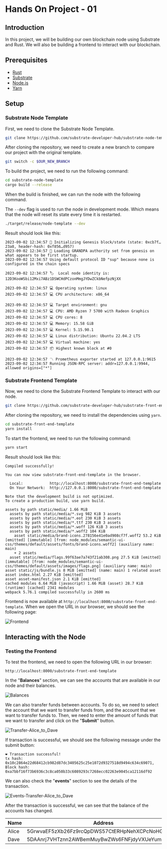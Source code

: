 # Hands On Project - 01

## Introduction

In this project, we will be building our own blockchain node using Substrate and Rust. We will also be building a frontend to interact with our blockchain.

## Prerequisites

- [Rust](https://www.rust-lang.org/tools/install)
- [Substrate](https://substrate.dev/docs/en/knowledgebase/getting-started/#manual-installation)
- [Node.js](https://nodejs.org/en/download/)
- [Yarn](https://classic.yarnpkg.com/en/docs/install/#mac-stable)

## Setup

### Substrate Node Template

First, we need to clone the Substrate Node Template.

```bash
git clone https://github.com/substrate-developer-hub/substrate-node-template
```

After cloning the repository, we need to create a new branch to compare our project with the original template.

```bash
git switch -c $OUR_NEW_BRANCH
```

To build the project, we need to run the following command:

```bash
cd substrate-node-template
cargo build --release
```

When the build is finished, we can run the node with the following command.

The `--dev` flag is used to run the node in development mode. Which means that the node will reset its state every time it is restarted.

```bash
./target/release/node-template --dev
```

Result should look like this:

```log
2023-09-02 12:34:57 🔨 Initializing Genesis block/state (state: 0xcb7f…23a8, header-hash: 0xf856…d957)
2023-09-02 12:34:57 👴 Loading GRANDPA authority set from genesis on what appears to be first startup.
2023-09-02 12:34:57 Using default protocol ID "sup" because none is configured in the chain specs

2023-09-02 12:34:57 🏷  Local node identity is: 12D3KooWSbi12Mxi7ABz1DSWCHdPCzonMmgJYDwZCkbNefpzNjXX

2023-09-02 12:34:57 💻 Operating system: linux
2023-09-02 12:34:57 💻 CPU architecture: x86_64

2023-09-02 12:34:57 💻 Target environment: gnu
2023-09-02 12:34:57 💻 CPU: AMD Ryzen 7 5700 with Radeon Graphics
2023-09-02 12:34:57 💻 CPU cores: 8
2023-09-02 12:34:57 💻 Memory: 15.58 GiB
2023-09-02 12:34:57 💻 Kernel: 5.15.90.1
2023-09-02 12:34:57 💻 Linux distribution: Ubuntu 22.04.2 LTS
2023-09-02 12:34:57 💻 Virtual machine: yes
2023-09-02 12:34:57 📦 Highest known block at #0

2023-09-02 12:34:57 〽️ Prometheus exporter started at 127.0.0.1:9615
2023-09-02 12:34:57 Running JSON-RPC server: addr=127.0.0.1:9944, allowed origins=["*"]
```

### Substrate Frontend Template

Now, we need to clone the Substrate Frontend Template to interact with our node.

```bash
git clone https://github.com/substrate-developer-hub/substrate-front-end-template
```

After cloning the repository, we need to install the dependencies using `yarn`.

```bash
cd substrate-front-end-template
yarn install
```

To start the frontend, we need to run the following command:

```bash
yarn start
```

Result should look like this:

```log
Compiled successfully!

You can now view substrate-front-end-template in the browser.

  Local:            http://localhost:8000/substrate-front-end-template
  On Your Network:  http://127.0.0.1:8000/substrate-front-end-template

Note that the development build is not optimized.
To create a production build, use yarn build.

assets by path static/media/ 1.66 MiB
  assets by path static/media/*.svg 982 KiB 3 assets
  assets by path static/media/*.eot 230 KiB 3 assets
  assets by path static/media/*.ttf 230 KiB 3 assets
  assets by path static/media/*.woff 126 KiB 3 assets
  assets by path static/media/*.woff2 104 KiB
    asset static/media/brand-icons.278156e41e0ad908cf7f.woff2 53.2 KiB [emitted] [immutable] [from: node_modules/semantic-ui-css/themes/default/assets/fonts/brand-icons.woff2] (auxiliary name: main)
    + 2 assets
  asset static/media/flags.99f63ae7a743f21ab308.png 27.5 KiB [emitted] [immutable] [from: node_modules/semantic-ui-css/themes/default/assets/images/flags.png] (auxiliary name: main)
asset static/js/bundle.js 8 MiB [emitted] (name: main) 1 related asset
asset index.html 2.27 KiB [emitted]
asset asset-manifest.json 2.1 KiB [emitted]
cached modules 6.64 MiB (javascript) 1.66 MiB (asset) 28.7 KiB (runtime) [cached] 2341 modules
webpack 5.76.1 compiled successfully in 2600 ms
```

Frontend is now available at `http://localhost:8000/substrate-front-end-template`. When we open the URL in our browser, we should see the following page:

![Frontend](./src/screenshots/substrate-frontend-initial_state.jpeg)

## Interacting with the Node

### Testing the Frontend

To test the frontend, we need to open the following URL in our browser:

```url
http://localhost:8000/substrate-front-end-template
```

In the "**Balances**" section, we can see the accounts that are available in our node and their balances.

![Balances](./src/screenshots/balances-initial_state.png)

We can also transfer funds between accounts. To do so, we need to select the account that we want to transfer funds from, and the account that we want to transfer funds to. Then, we need to enter the amount of funds that we want to transfer and click on the "**Submit**" button.

![Transfer-Alice_to_Dave](./src/screenshots/transfer-alice_to_dave.png)

If transaction is successful, we should see the following message under the submit button:

```log
❤️️ Transaction successful! 
tx hash: 0x10c2864e22d68412cb982d87dc3405625c25e1072d9327518d9494c634c69071, 
Block hash: 0xa7bbf16f73b6936c3c8ca050b33c6089293c7268ecc02263e9045ca12116df92
```

We can also check the "**events**" section to see the details of the transaction.

![Events-Transfer-Alice_to_Dave](./src/screenshots/events-transfer-alice_to_dave.png)

After the transaction is successful, we can see that the balance of the accounts has changed.

| Name | Address | Balance |
| ---- | ------- | ------- |
| Alice | 5GrwvaEF5zXb26Fz9rcQpDWS57CtERHpNehXCPcNoHGKutQY | 1,152,886,504,297,866,829 |
| Dave | 5DAAnrj7VHTznn2AWBemMuyBwZWs6FNFjdyVXUeYum3PTXFy | 35,000,000,000,000 |
